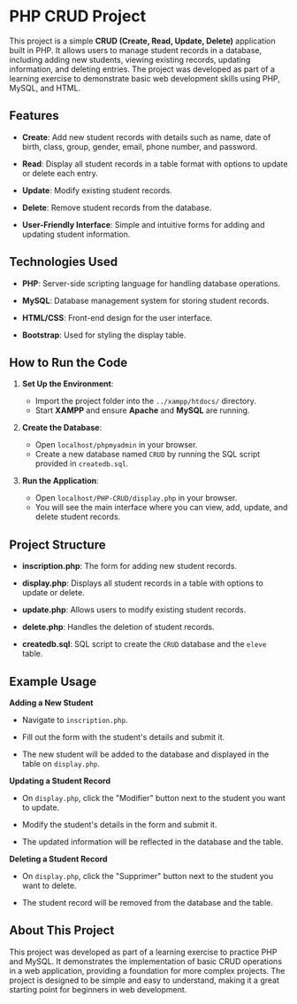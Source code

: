 # PHP CRUD Project
This project is a simple **CRUD (Create, Read, Update, Delete)** application built in PHP. It allows users to manage student records in a database, including adding new students, viewing existing records, updating information, and deleting entries. The project was developed as part of a learning exercise to demonstrate basic web development skills using PHP, MySQL, and HTML. 

## Features
- **Create**: Add new student records with details such as name, date of birth, class, group, gender, email, phone number, and password.

- **Read**: Display all student records in a table format with options to update or delete each entry.

- **Update**: Modify existing student records.

- **Delete**: Remove student records from the database.

- **User-Friendly Interface**: Simple and intuitive forms for adding and updating student information.

## Technologies Used
- **PHP**: Server-side scripting language for handling database operations.

- **MySQL**: Database management system for storing student records.

- **HTML/CSS**: Front-end design for the user interface.

- **Bootstrap**: Used for styling the display table.

## How to Run the Code
1. **Set Up the Environment**:
    - Import the project folder into the `../xampp/htdocs/` directory.
    - Start **XAMPP** and ensure **Apache** and **MySQL** are running.

2. **Create the Database**:
    - Open `localhost/phpmyadmin` in your browser.
    - Create a new database named `CRUD` by running the SQL script provided in `createdb.sql`.

3. **Run the Application**:
    - Open `localhost/PHP-CRUD/display.php` in your browser.
    - You will see the main interface where you can view, add, update, and delete student records.

## Project Structure
- **inscription.php**: The form for adding new student records.

- **display.php**: Displays all student records in a table with options to update or delete.

- **update.php**: Allows users to modify existing student records.

- **delete.php**: Handles the deletion of student records.

- **createdb.sql**: SQL script to create the `CRUD` database and the `eleve` table.

## Example Usage
**Adding a New Student**
- Navigate to `inscription.php`.

- Fill out the form with the student's details and submit it.

- The new student will be added to the database and displayed in the table on `display.php`.

**Updating a Student Record**
- On `display.php`, click the "Modifier" button next to the student you want to update.

- Modify the student's details in the form and submit it.

- The updated information will be reflected in the database and the table.

**Deleting a Student Record**
- On `display.php`, click the "Supprimer" button next to the student you want to delete.

- The student record will be removed from the database and the table.

## About This Project
This project was developed as part of a learning exercise to practice PHP and MySQL. It demonstrates the implementation of basic CRUD operations in a web application, providing a foundation for more complex projects. The project is designed to be simple and easy to understand, making it a great starting point for beginners in web development.